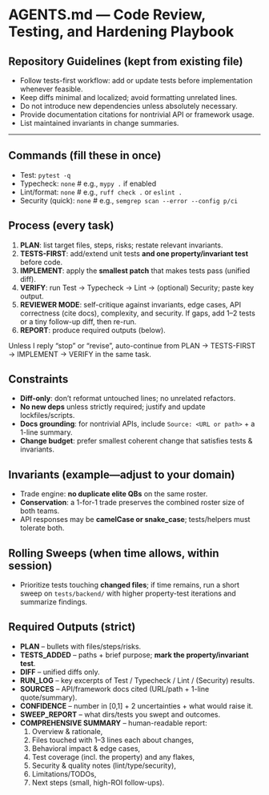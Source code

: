 # AGENTS.md — Code Review, Testing, and Hardening Playbook

## Repository Guidelines (kept from existing file)
- Follow tests-first workflow: add or update tests before implementation whenever feasible.
- Keep diffs minimal and localized; avoid formatting unrelated lines.
- Do not introduce new dependencies unless absolutely necessary.
- Provide documentation citations for nontrivial API or framework usage.
- List maintained invariants in change summaries.

---

## Commands (fill these in once)
- Test: `pytest -q`
- Typecheck: `none`            # e.g., `mypy .` if enabled
- Lint/format: `none`          # e.g., `ruff check .` or `eslint .`
- Security (quick): `none`     # e.g., `semgrep scan --error --config p/ci`

## Process (every task)
1) **PLAN**: list target files, steps, risks; restate relevant invariants.
2) **TESTS-FIRST**: add/extend unit tests **and one property/invariant test** before code.
3) **IMPLEMENT**: apply the **smallest patch** that makes tests pass (unified diff).
4) **VERIFY**: run Test → Typecheck → Lint → (optional) Security; paste key output.
5) **REVIEWER MODE**: self-critique against invariants, edge cases, API correctness (cite docs),
   complexity, and security. If gaps, add 1–2 tests or a tiny follow-up diff, then re-run.
6) **REPORT**: produce required outputs (below).

Unless I reply “stop” or “revise”, auto-continue from PLAN → TESTS-FIRST → IMPLEMENT → VERIFY in the same task.

## Constraints
- **Diff-only**: don’t reformat untouched lines; no unrelated refactors.
- **No new deps** unless strictly required; justify and update lockfiles/scripts.
- **Docs grounding**: for nontrivial APIs, include `Source: <URL or path>` + a 1-line summary.
- **Change budget**: prefer smallest coherent change that satisfies tests & invariants.

## Invariants (example—adjust to your domain)
- Trade engine: **no duplicate elite QBs** on the same roster.
- **Conservation**: a 1-for-1 trade preserves the combined roster size of both teams.
- API responses may be **camelCase or snake_case**; tests/helpers must tolerate both.

## Rolling Sweeps (when time allows, within session)
- Prioritize tests touching **changed files**; if time remains, run a short sweep on `tests/backend/`
  with higher property-test iterations and summarize findings.

## Required Outputs (strict)
- **PLAN** – bullets with files/steps/risks.
- **TESTS_ADDED** – paths + brief purpose; **mark the property/invariant test**.
- **DIFF** – unified diffs only.
- **RUN_LOG** – key excerpts of Test / Typecheck / Lint / (Security) results.
- **SOURCES** – API/framework docs cited (URL/path + 1-line quote/summary).
- **CONFIDENCE** – number in [0,1] + 2 uncertainties + what would raise it.
- **SWEEP_REPORT** – what dirs/tests you swept and outcomes.
- **COMPREHENSIVE SUMMARY** – human-readable report:
  1) Overview & rationale,
  2) Files touched with 1–3 lines each about changes,
  3) Behavioral impact & edge cases,
  4) Test coverage (incl. the property) and any flakes,
  5) Security & quality notes (lint/type/security),
  6) Limitations/TODOs,
  7) Next steps (small, high-ROI follow-ups).
